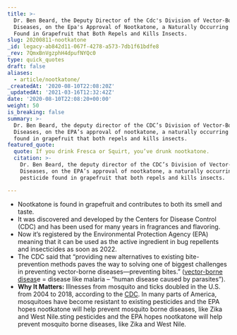 ```yaml
---
title: >-
  Dr. Ben Beard, the Deputy Director of the Cdc's Division of Vector-Borne
  Diseases, on the Epa's Approval of Nootkatone, a Naturally Occurring Pesticide
  Found in Grapefruit that Both Repels and Kills Insects.
slug: 20200811-nootkatone
_id: legacy-ab842d11-067f-4278-a573-7db1f61bdfe8
_rev: 7QmxBnVgzphH4dpufNYQc0
type: quick_quotes
draft: false
aliases:
  - article/nootkatone/
_createdAt: '2020-08-10T22:08:20Z'
_updatedAt: '2021-03-16T12:32:42Z'
date: '2020-08-10T22:08:20+00:00'
weight: 50
is_breaking: false
summary: >-
  Dr. Ben Beard, the deputy director of the CDC’s Division of Vector-Borne
  Diseases, on the EPA’s approval of nootkatone, a naturally occurring pesticide
  found in grapefruit that both repels and kills insects.
featured_quote:
  quote: If you drink Fresca or Squirt, you’ve drunk nootkatone.
  citation: >-
    Dr. Ben Beard, the deputy director of the CDC’s Division of Vector-Borne
    Diseases, on the EPA’s approval of nootkatone, a naturally occurring
    pesticide found in grapefruit that both repels and kills insects.

---
```

* Nootkatone is found in grapefruit and contributes to both its smell and taste.
* It was discovered and developed by the Centers for Disease Control (CDC) and has been used for many years in fragrances and flavoring.
* Now it’s registered by the Environmental Protection Agency (EPA) meaning that it can be used as the active ingredient in bug repellents and insecticides as soon as 2022.
* The CDC said that “providing new alternatives to existing bite-prevention methods paves the way to solving one of biggest challenges in preventing vector-borne diseases—preventing bites.” ([vector-borne diseas](https://www.who.int/news-room/fact-sheets/detail/vector-borne-diseases)e = disease like malaria – “human disease caused by parasites”).
* **Why It Matters:** Illnesses from mosquito and ticks doubled in the U.S. from 2004 to 2018, according to the [CDC](https://www.cdc.gov/media/releases/2020/p0810-nootkatone-registered-epa.html). In many parts of America, mosquitoes have become resistant to existing pesticides and the EPA hopes nootkatone will help prevent mosquito borne diseases, like Zika and West Nile.sting pesticides and the EPA hopes nootkatone will help prevent mosquito borne diseases, like Zika and West Nile.